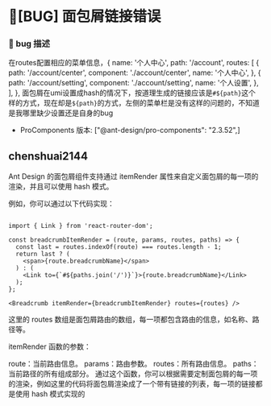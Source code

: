 # 🐛[BUG] 面包屑链接错误

### 🐛 bug 描述

在routes配置相应的菜单信息，{
name: '个人中心',
path: '/account',
routes: [
{
path: '/account/center',
component: './account/center',
name: '个人中心',
},
{
path: '/account/setting',
component: './account/setting',
name: '个人设置',
},
],
},
面包屑在umi设置成hash的情况下，按道理生成的链接应该是`#${path}`这个样的方式，现在却是`${path}`的方式，左侧的菜单栏是没有这样的问题的，不知道是我哪里缺少设置还是自身的bug

- ProComponents 版本: ["@ant-design/pro-components": "2.3.52",]

## chenshuai2144

Ant Design 的面包屑组件支持通过 itemRender 属性来自定义面包屑的每一项的渲染，并且可以使用 hash 模式。

例如，你可以通过以下代码实现：

```

import { Link } from 'react-router-dom';

const breadcrumbItemRender = (route, params, routes, paths) => {
  const last = routes.indexOf(route) === routes.length - 1;
  return last ? (
    <span>{route.breadcrumbName}</span>
  ) : (
    <Link to={`#${paths.join('/')}`}>{route.breadcrumbName}</Link>
  );
};

<Breadcrumb itemRender={breadcrumbItemRender} routes={routes} />

```

这里的 routes 数组是面包屑路由的数组，每一项都包含路由的信息，如名称、路径等。

itemRender 函数的参数：

route：当前路由信息。
params：路由参数。
routes：所有路由信息。
paths：当前路径的所有组成部分。
通过这个函数，你可以根据需要定制面包屑的每一项的渲染，例如这里的代码将面包屑渲染成了一个带有链接的列表，每一项的链接都是使用 hash 模式实现的

